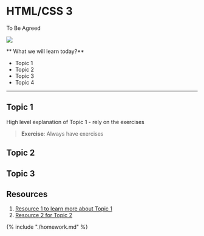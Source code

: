 # HTML/CSS 3

To Be Agreed

![](https://img.shields.io/badge/status-draft-darkred.svg) 

** What we will learn today?**

- Topic 1
- Topic 2
- Topic 3
- Topic 4

---

## Topic 1

High level explanation of Topic 1 - rely on the exercises
> **Exercise**: Always have exercises

## Topic 2

## Topic 3

## Resources

1. [Resource 1 to learn more about Topic 1](https://google.com)
1. [Resource 2 for Topic 2](https://google.com)

{% include "./homework.md" %}
